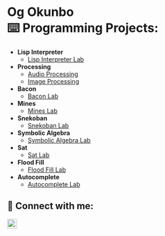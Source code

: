<h1>Og Okunbo <br/><a

<h2>⌨️ Programming Projects:</h2>

- <b>Lisp Interpreter</b>
  - [Lisp Interpreter Lab](https://github.com/oghogh0/Lisp_Interpreter_Lab)
- <b>Processing</b>
  - [Audio Processing](https://github.com/oghogh0/Audio-Processing-Lab)
  - [Image Processing](https://github.com/oghogh0/Image-Processing-Lab/tree/main)
- <b>Bacon</b>
  - [Bacon Lab](https://github.com/oghogh0/Bacon-Lab)
- <b>Mines</b>
  - [Mines Lab](https://github.com/oghogh0/Mines-Lab)
- <b>Snekoban</b>
  - [Snekoban Lab]()
- <b>Symbolic Algebra</b>
  - [Symbolic Algebra Lab]()
- <b>Sat</b>
  - [Sat Lab]()
- <b>Flood Fill</b>
  - [Flood Fill Lab]()
- <b>Autocomplete</b>
  - [Autocomplete Lab]()


<h2> 📲 Connect with me:</h2>


[<img align="left" alt="JoshMadakor | LinkedIn" width="22px" src="https://cdn.jsdelivr.net/npm/simple-icons@v3/icons/linkedin.svg" />][linkedin]

[linkedin]: https://www.linkedin.com/in/oghogho-okunbo-90290b228/

<!--
**joshmadakor1/joshmadakor1** is a ✨ _special_ ✨ repository because its `README.md` (this file) appears on your GitHub profile.

Here are some ideas to get you started:

- 🔭 I’m currently working on ...
- 🌱 I’m currently learning ...
- 👯 I’m looking to collaborate on ...
- 🤔 I’m looking for help with ...
- 💬 Ask me about ...
- 📫 How to reach me: ...
- 😄 Pronouns: ...
- ⚡ Fun fact: ...
-->
